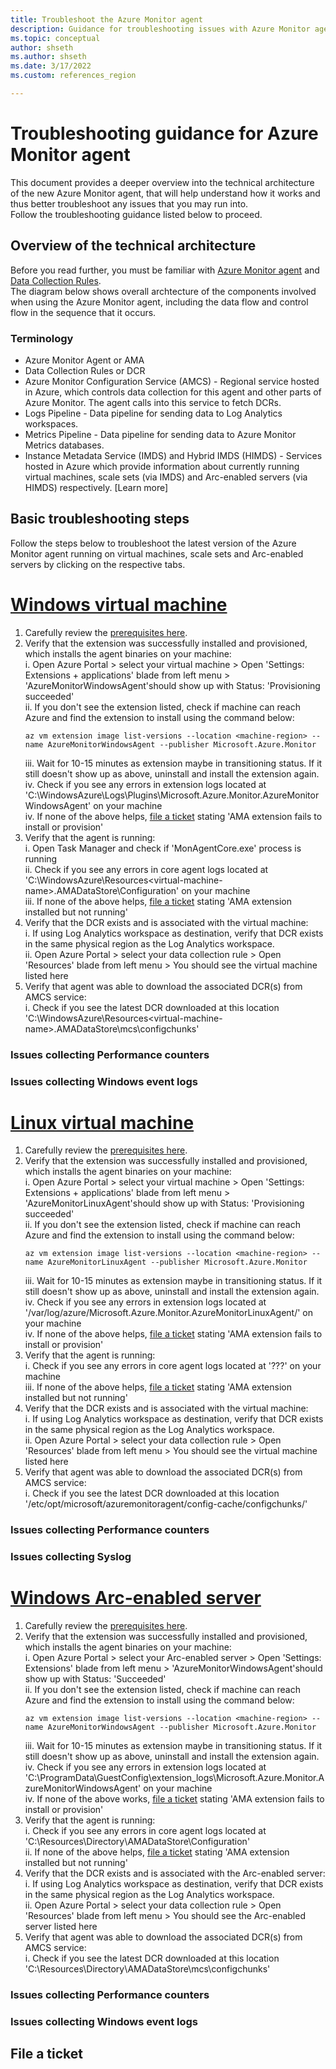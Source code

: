 ```yaml
---
title: Troubleshoot the Azure Monitor agent
description: Guidance for troubleshooting issues with Azure Monitor agent and Data Collection Rules.
ms.topic: conceptual
author: shseth
ms.author: shseth
ms.date: 3/17/2022
ms.custom: references_region

---
```


# Troubleshooting guidance for Azure Monitor agent
This document provides a deeper overview into the technical architecture of the new Azure Monitor agent, that will help understand how it works and thus better troubleshoot any issues that you may run into.  
Follow the troubleshooting guidance listed below to proceed.

## Overview of the technical architecture
Before you read further, you must be familiar with [Azure Monitor agent](./azure-monitor-agent-overview.md) and [Data Collection Rules](./data-collection-rule-azure-monitor-agent.md).  
The diagram below shows overall archtecture of the components involved when using the Azure Monitor agent, including the data flow and control flow in the sequence that it occurs.

### Terminology
- Azure Monitor Agent or AMA
- Data Collection Rules or DCR
- Azure Monitor Configuration Service (AMCS) - Regional service hosted in Azure, which controls data collection for this agent and other parts of Azure Monitor. The agent calls into this service to fetch DCRs.
- Logs Pipeline - Data pipeline for sending data to Log Analytics workspaces.
- Metrics Pipeline - Data pipeline for sending data to Azure Monitor Metrics databases.
- Instance Metadata Service (IMDS) and Hybrid IMDS (HIMDS) - Services hosted in Azure which provide information about currently running virtual machines, scale sets (via IMDS) and Arc-enabled servers (via HIMDS) respectively. [Learn more]



## Basic troubleshooting steps 
Follow the steps below to troubleshoot the latest version of the Azure Monitor agent running on virtual machines, scale sets and Arc-enabled servers by clicking on the respective tabs.

# [Windows virtual machine](#tab/WVM)
1. Carefully review the [prerequisites here](./azure-monitor-agent-manage.md##prerequisites).
2. Verify that the extension was successfully installed and provisioned, which installs the agent binaries on your machine:  
	i. Open Azure Portal > select your virtual machine > Open 'Settings: Extensions + applications' blade from left menu > 'AzureMonitorWindowsAgent'should show up with Status: 'Provisioning succeeded'  
	ii. If you don't see the extension listed, check if machine can reach Azure and find the extension to install using the command below:  
	```azurecli
	az vm extension image list-versions --location <machine-region> --name AzureMonitorWindowsAgent --publisher Microsoft.Azure.Monitor
	```  
	iii. Wait for 10-15 minutes as extension maybe in transitioning status. If it still doesn't show up as above, uninstall and install the extension again.   
	iv. Check if you see any errors in extension logs located at 'C:\WindowsAzure\Logs\Plugins\Microsoft.Azure.Monitor.AzureMonitorWindowsAgent' on your machine  
	iv. If none of the above helps, [file a ticket](#file-a-ticket) stating 'AMA extension fails to install or provision'  
3. Verify that the agent is running:  
	i. Open Task Manager and check if 'MonAgentCore.exe' process is running  
	ii. Check if you see any errors in core agent logs located at 'C:\WindowsAzure\Resources\<virtual-machine-name>.AMADataStore\Configuration' on your machine  
	iii. If none of the above helps, [file a ticket](#file-a-ticket) stating 'AMA extension installed but not running'  
4. Verify that the DCR exists and is associated with the virtual machine:  
	i. If using Log Analytics workspace as destination, verify that DCR exists in the same physical region as the Log Analytics workspace.  
	ii. Open Azure Portal > select your data collection rule > Open 'Resources' blade from left menu > You should see the virtual machine listed here  
5. Verify that agent was able to download the associated DCR(s) from AMCS service:  
	i. Check if you see the latest DCR downloaded at this location 'C:\WindowsAzure\Resources\<virtual-machine-name>.AMADataStore\mcs\configchunks'  
	
### Issues collecting Performance counters

### Issues collecting Windows event logs
	
# [Linux virtual machine](#tab/LVM)
1. Carefully review the [prerequisites here](./azure-monitor-agent-manage.md##prerequisites).  
2. Verify that the extension was successfully installed and provisioned, which installs the agent binaries on your machine:  
	i. Open Azure Portal > select your virtual machine > Open 'Settings: Extensions + applications' blade from left menu > 'AzureMonitorLinuxAgent'should show up with Status: 'Provisioning succeeded'  
	ii. If you don't see the extension listed, check if machine can reach Azure and find the extension to install using the command below:  
	```azurecli
	az vm extension image list-versions --location <machine-region> --name AzureMonitorLinuxAgent --publisher Microsoft.Azure.Monitor
	```  
	iii. Wait for 10-15 minutes as extension maybe in transitioning status. If it still doesn't show up as above, uninstall and install the extension again.   
	iv. Check if you see any errors in extension logs located at '/var/log/azure/Microsoft.Azure.Monitor.AzureMonitorLinuxAgent/' on your machine  
	iv. If none of the above helps, [file a ticket](#file-a-ticket) stating 'AMA extension fails to install or provision'  
3. Verify that the agent is running:  
	i. Check if you see any errors in core agent logs located at '???' on your machine  
	iii. If none of the above helps, [file a ticket](#file-a-ticket) stating 'AMA extension installed but not running'  
4. Verify that the DCR exists and is associated with the virtual machine:  
	i. If using Log Analytics workspace as destination, verify that DCR exists in the same physical region as the Log Analytics workspace.  
	ii. Open Azure Portal > select your data collection rule > Open 'Resources' blade from left menu > You should see the virtual machine listed here  
5. Verify that agent was able to download the associated DCR(s) from AMCS service:  
	i. Check if you see the latest DCR downloaded at this location '/etc/opt/microsoft/azuremonitoragent/config-cache/configchunks/'  

### Issues collecting Performance counters

### Issues collecting Syslog

# [Windows Arc-enabled server](#tab/WARC)
1. Carefully review the [prerequisites here](./azure-monitor-agent-manage.md##prerequisites).  
2. Verify that the extension was successfully installed and provisioned, which installs the agent binaries on your machine:  
	i. Open Azure Portal > select your Arc-enabled server > Open 'Settings: Extensions' blade from left menu > 'AzureMonitorWindowsAgent'should show up with Status: 'Succeeded'  
	ii. If you don't see the extension listed, check if machine can reach Azure and find the extension to install using the command below:  
	```azurecli
	az vm extension image list-versions --location <machine-region> --name AzureMonitorWindowsAgent --publisher Microsoft.Azure.Monitor
	```  
	iii. Wait for 10-15 minutes as extension maybe in transitioning status. If it still doesn't show up as above, uninstall and install the extension again.   
	iv. Check if you see any errors in extension logs located at 'C:\ProgramData\GuestConfig\extension_logs\Microsoft.Azure.Monitor.AzureMonitorWindowsAgent' on your machine  
	iv. If none of the above works, [file a ticket](#file-a-ticket) stating 'AMA extension fails to install or provision'  
3. Verify that the agent is running:  
	i. Check if you see any errors in core agent logs located at 'C:\Resources\Directory\AMADataStore\Configuration'  
	ii. If none of the above helps, [file a ticket](#file-a-ticket) stating 'AMA extension installed but not running'  
4. Verify that the DCR exists and is associated with the Arc-enabled server:  
	i. If using Log Analytics workspace as destination, verify that DCR exists in the same physical region as the Log Analytics workspace.  
	ii. Open Azure Portal > select your data collection rule > Open 'Resources' blade from left menu > You should see the Arc-enabled server listed here  
5. Verify that agent was able to download the associated DCR(s) from AMCS service:  
	i. Check if you see the latest DCR downloaded at this location 'C:\Resources\Directory\AMADataStore\mcs\configchunks'  

### Issues collecting Performance counters

### Issues collecting Windows event logs

## File a ticket